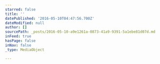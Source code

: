```yaml
---
starred: false
title: ''
datePublished: '2016-05-10T04:47:56.700Z'
dateModified: null
author: []
sourcePath: _posts/2016-05-10-a9e1261a-0873-41a9-9391-5a1ebe81d07d.md
inFeed: true
hasPage: false
inNav: false
_type: MediaObject

---
```

